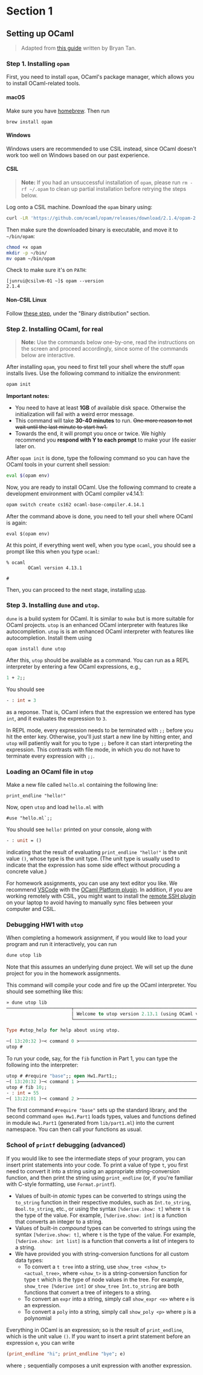 # Section 1

## Setting up OCaml

> Adapted from [this guide](https://github.com/fredfeng/CS162/blob/winter-2021/sections/section1/install_ocaml.md) written by Bryan Tan.


### Step 1. Installing `opam`

First, you need to install `opam`, OCaml's package manager, which allows you to install OCaml-related tools.


#### macOS
Make sure you have [homebrew](https://brew.sh/). Then run
```
brew install opam
```


#### Windows
Windows users are recommended to use CSIL instead, since OCaml doesn't work too well on Windows based on our past experience.


#### CSIL

> **Note:** If you had an unsuccessful installation of `opam`, please run `rm -rf ~/.opam` to clean up partial installation before retrying the steps below.

Log onto a CSIL machine. Download the `opam` binary using:
```bash
curl -LR 'https://github.com/ocaml/opam/releases/download/2.1.4/opam-2.1.4-x86_64-linux' -o opam
```

Then make sure the downloaded binary is executable, and move it to `~/bin/opam`:
```bash
chmod +x opam
mkdir -p ~/bin/
mv opam ~/bin/opam
```
Check to make sure it's on `PATH`:
```
[junrui@csilvm-01 ~]$ opam --version
2.1.4
```


#### Non-CSIL Linux
Follow [these step](https://opam.ocaml.org/doc/Install.html#Binary-distribution), under the "Binary distribution" section.




### Step 2. Installing OCaml, for real

> **Note:** Use the commands below one-by-one, read the instructions on the screen and proceed accordingly, since some of the commands below are interactive.

After installing `opam`, you need to first tell your shell where the stuff `opam` installs lives. Use the following command to initialize the environment:

```bash
opam init
```

**Important notes:**
- You need to have at least **1GB** of available disk space. Otherwise the initialization will fail with a weird error message.
- This command will take **30-40 minutes** to run. ~~One more reason to not wait until the last minute to start hw1.~~
- Towards the end, it will prompt you once or twice. We highly recommend you **respond with Y to each prompt** to make your life easier later on.

After `opam init` is done, type the following command so you can have the OCaml tools in your current shell session:

```bash
eval $(opam env)
```

Now, you are ready to install OCaml. Use the following command to create a development environment with OCaml compiler v4.14.1:

```bash
opam switch create cs162 ocaml-base-compiler.4.14.1
```

After the command above is done, you need to tell your shell where OCaml is again:

```
eval $(opam env)
```

At this point, if everything went well, when you type `ocaml`, you should see a prompt like this when you type `ocaml`:

```
% ocaml
        OCaml version 4.13.1

#
```

Then, you can proceed to the next stage, installing [`utop`](https://opam.ocaml.org/blog/about-utop/).


### Step 3. Installing `dune` and `utop`.

`dune` is a build system for OCaml. It is similar to `make` but is more suitable for OCaml projects. `utop` is an enhanced OCaml interpreter with features like autocompletion.
`utop` is is an enhanced OCaml interpreter with features like autocompletion. Install them using

```
opam install dune utop
```

After this, `utop` should be available as a command. You can run as a REPL interpreter by entering a few OCaml expressions, e.g.,

```ocaml
1 + 2;;
```

You should see
```ocaml
- : int = 3
```
as a reponse. That is, OCaml infers that the expression we entered has type `int`, and it evaluates the expression to `3`.

In REPL mode, every expression needs to be terminated with `;;` before you hit the enter key. Otherwise, you'll just start a new line by hitting enter, and `utop` will patiently wait for you to type `;;` before it can start interpreting the expression. This contrasts with file mode, in which you do not have to terminate every expression with `;;`.


### Loading an OCaml file in `utop`

Make a new file called `hello.ml` containing the following line:
```
print_endline "hello!"
```

Now, open `utop` and load `hello.ml` with
```
#use "hello.ml`;;
```

You should see `hello!` printed on your console, along with
```ocaml
- : unit = ()
```
indicating that the result of evaluating `print_endline "hello!"` is the unit value `()`, whose type is the unit type. (The unit type is usually used to indicate that the expression has some side effect without procuding a concrete value.)

For homework assignments, you can use any text editor you like. We recommend [VSCode](https://code.visualstudio.com/) with the [OCaml Platform plugin](https://marketplace.visualstudio.com/items?itemName=ocamllabs.ocaml-platform). In addition, if you are working remotely with CSIL, you might want to install the [remote SSH plugin](https://code.visualstudio.com/docs/remote/ssh-tutorial) on your laptop to avoid having to manually sync files between your computer and CSIL.



### Debugging HW1 with `utop`

When completing a homework assignment, if you would like to load your program and run it interactively, you can run
```bash
dune utop lib
```
Note that this assumes an underlying dune project. We will set up the dune project for you in the homework assignments.

This command will compile your code and fire up the OCaml interpreter. You should see something like this:
```ocaml
» dune utop lib
────────────────────────┬──────────────────────────────────────────────────────────────┬────────────────────────
                        │ Welcome to utop version 2.13.1 (using OCaml version 4.14.1)! │
                        └──────────────────────────────────────────────────────────────┘

Type #utop_help for help about using utop.

─( 13:20:32 )─< command 0 >──────────────────────────────────────────────────────────────────────{ counter: 0 }─
utop #
```

To run your code, say, for the `fib` function in Part 1, you can type the following into the interpreter:
```ocaml
utop # #require "base";; open Hw1.Part1;;
─( 13:20:32 )─< command 1 >──────────────────────────────────────────────────────────────────────{ counter: 0 }─
utop # fib 10;;
- : int = 55
─( 13:22:01 )─< command 2 >──────────────────────────────────────────────────────────────────────{ counter: 0 }─
```
The first command `#require "base"` sets up the standard library, and the second command `open Hw1.Part1` loads types, values and functions defined in module `Hw1.Part1` (generated from `lib/part1.ml`) into the current namespace. You can then call your functions as usual.



### School of `printf` debugging (advanced)

If you would like to see the intermediate steps of your program, you can insert print statements into your code. To print a value of type `t`, you first need to convert it into a string using an appropriate string-conversion function, and then print the string using `print_endline` (or, if you're familiar with C-style formatting, use `Format.printf`).

- Values of built-in *atomic* types can be converted to strings using the `to_string` function in their respective modules, such as `Int.to_string`, `Bool.to_string`, etc., or using the syntax `[%derive.show: t]` where `t` is the type of the value. For example, `[%derive.show: int]` is a function that converts an integer to a string.
- Values of built-in *compound* types can be converted to strings using the syntax `[%derive.show: t]`, where `t` is the type of the value. For example, `[%derive.show: int list]` is a function that converts a list of integers to a string.
- We have provided you with string-conversion functions for all custom data types:
  - To convert a `t tree` into a string, use `show_tree <show_t> <actual_tree>`, where `<show_t>` is a string-conversion function for type `t` which is the type of node values in the tree. For example, `show_tree [%derive int]` or `show_tree Int.to_string` are both functions that convert a tree of integers to a string.
  - To convert an `expr` into a string, simply call `show_expr <e>` where `e` is an expression.
  - To convert a  `poly` into a string, simply call `show_poly <p>` where `p` is a polynomial

Everything in OCaml is an expression; so is the result of `print_endline`, which is the unit value `()`. If you want to insert a print statement before an expression `e`, you can write
```ocaml
(print_endline "hi"; print_endline "bye"; e)
```
where `;` sequentially composes a unit expression with another expression.

